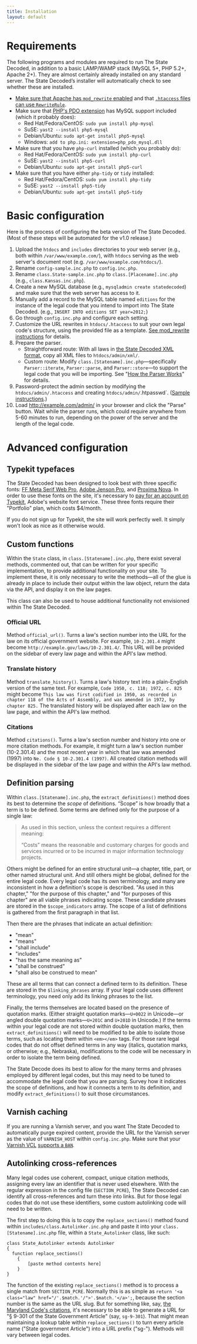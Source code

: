 ```yaml
---
title: Installation
layout: default
---
```


# Requirements

The following programs and modules are required to run The State Decoded, in addition to a basic LAMP/WAMP stack (MySQL 5+, PHP 5.2+, Apache 2+). They are almost certainly already installed on any standard server. The State Decoded’s installer will automatically check to see whether these are installed.

* [Make sure that Apache has `mod_rewrite` enabled](http://stackoverflow.com/questions/9021425/how-to-check-if-mod-rewrite-is-enabled-in-php) and that [`.htaccess` files can use `RewriteRule`](https://help.ubuntu.com/community/EnablingUseOfApacheHtaccessFiles).
* Make sure that [PHP's PDO extension](http://php.net/manual/en/book.pdo.php) has MySQL support included (which it probably does):
	* Red Hat/Fedora/CentOS: `sudo yum install php-mysql`
	* SuSE: `yast2 --install php5-mysql`
	* Debian/Ubuntu: `sudo apt-get install php5-mysql`
	* Windows: `add to php.ini: extension=php_pdo_mysql.dll`
* Make sure that you have `php-curl` installed (which you probably do):
	* Red Hat/Fedora/CentOS: `sudo yum install php-curl`
	* SuSE: `yast2 --install php5-curl`
	* Debian/Ubuntu: `sudo apt-get install php5-curl`
* Make sure that you have either `php-tidy` or `tidy` installed:
	* Red Hat/Fedora/CentOS: `sudo yum install php-tidy`
	* SuSE: `yast2 --install php5-tidy`
	* Debian/Ubuntu: `sudo apt-get install php5-tidy`

# Basic configuration

Here is the process of configuring the beta version of The State Decoded. (Most of these steps will be automated for the v1.0 release.)

1. Upload the `htdocs` and `includes` directories to your web server (e.g., both within `/var/www/example.com/`), with `htdocs` serving as the web server's document root (e.g. `/var/www/example.com/htdocs/`).
1. Rename `config-sample.inc.php` to `config.inc.php`.
1. Rename `class.State-sample.inc.php` to `class.[Placename].inc.php` (e.g., `class.Kansas.inc.php`).
1. Create a new MySQL database (e.g., `mysqladmin create statedecoded`) and make sure that the web server has access to it.
1. Manually add a record to the MySQL table named `editions` for the instance of the legal code that you intend to import into The State Decoded. (e.g., `INSERT INTO editions SET year=2012;`)
1. Go through `config.inc.php` and configure each setting.
1. Customize the URL rewrites in `htdocs/.htaccess` to suit your own legal code's structure, using the provided file as a template. [See mod_rewrite instructions](http://httpd.apache.org/docs/current/mod/mod_rewrite.html) for details.
1. Prepare the parser.
	* Straightforward route: With all laws in [the State Decoded XML format](xml-format.html), copy all XML files to `htdocs/admin/xml/`.
	* Custom route: Modify `class.[Statename].inc.php`—specifically `Parser::iterate`, `Parser::parse`, and `Parser::store`—to support the legal code that you will be importing. See "[How the Parser Works](parser.html)" for details.
1. Password-protect the admin section by modifying the `htdocs/admin/.htaccess` and creating `htdocs/admin/`.htpasswd`. ([Sample instructions](http://www.seas.upenn.edu/cets/answers/auth-htpasswd.html).)
1. Load http://example.com/admin/ in your browser and click the "Parse" button. Wait while the parser runs, which could require anywhere from 5-60 minutes to run, depending on the power of the server and the length of the legal code.


# Advanced configuration

## Typekit typefaces

The State Decoded has been designed to look best with three specific fonts: [FF Meta Serif Web Pro](https://typekit.com/fonts/ff-meta-serif-web-pro), [Adobe Jenson Pro](https://typekit.com/fonts/adobe-jenson-pro), and [Proxima Nova](https://typekit.com/fonts/proxima-nova). In order to use these fonts on the site, it's necessary to [pay for an account on Typekit](https://typekit.com/plans), Adobe's website font service. These three fonts require their "Portfolio" plan, which costs $4/month.

If you do not sign up for Typekit, the site will work perfectly well. It simply won't look as nice as it otherwise would.

## Custom functions

Within the `State` class, in `class.[Statename].inc.php`, there exist several methods, commented out, that can be written for your specific implementation, to provide additional functionality on your site. To implement these, it is only necessary to write the methods—all of the glue is already in place to include their output within the law object, return the data via the API, and display it on the law pages.

This class can also be used to house additional functionality not envisioned within The State Decoded.

### Official URL

Method `official_url()`. Turns a law's section number into the URL for the law on its official government website. For example, `10-2.301.4` might become `http://example.gov/laws/10-2.301.4/`. This URL will be provided on the sidebar of every law page and within the API's law method.

### Translate history

Method `translate_history()`. Turns a law's history text into a plain-English version of the same text. For example, `Code 1950, c. 118; 1972, c. 825` might become `This law was first codified in 1950, as recorded in chapter 118 of the Acts of Assembly, and was amended in 1972, by chapter 825.` The translated history will be displayed after each law on the law page, and within the API's law method.

### Citations

Method `citations()`. Turns a law's section number and history into one or more citation methods. For example, it might turn a law's section number (10-2.301.4) and the most recent year in which that law was amended (1997) into `Ne. Code § 10-2.301.4 (1997)`. All created citation methods will be displayed in the sidebar of the law page and within the API's law method.

## Definition parsing

Within `class.[Statename].inc.php`, the `extract_definitions()` method does its best to determine the *scope* of definitions. “Scope” is how broadly that a term is to be defined. Some terms are defined only for the purpose of a single law:

> As used in this section, unless the context requires a different meaning:
> 
> “Costs” means the reasonable and customary charges for goods and services incurred or to be incurred in major information technology projects.

Others might be defined for an entire structural unit—a chapter, title, part, or other named structural unit. And still others might be global, defined for the entire legal code. Every legal code has its own terminology, and many are inconsistent in how a definition's scope is described. "As used in this chapter," "for the purpose of this chapter," and "for purposes of this chapter" are all viable phrases indicating scope. These candidate phrases are stored in the `$scope_indicators` array. The scope of a list of definitions is gathered from the first paragraph in that list.

Then there are the phrases that indicate an actual definition:

* "mean"
* "means"
* "shall include"
* "includes"
* "has the same meaning as"
* "shall be construed"
* "shall also be construed to mean"

These are all terms that can connect a defined term to its definition. These are stored in the `$linking_phrases` array. If your legal code uses different terminology, you need only add its linking phrases to the list.

Finally, the terms themselves are located based on the presence of quotation marks. (Either straight quotation marks—`U+0022` in Unicode—or angled double quotation marks—`U+201C` and `U+201D` in Unicode.) If the terms within your legal code are not stored within double quotation marks, then `extract_definitions()` will need to be modified to be able to isolate those terms, such as locating them within `<em></em>` tags. For those rare legal codes that do not offset defined terms in any way (italics, quotation marks, or otherwise; e.g., Nebraska), modifications to the code will be necessary in order to isolate the term being defined.

The State Decode does its best to allow for the many terms and phrases employed by different legal codes, but this may need to be tuned to accommodate the legal code that you are parsing. Survey how it indicates the scope of definitions, and how it connects a term to its definition, and modify `extract_definitions()` to suit those circumstances.

## Varnish caching

If you are running a Varnish server, and you want The State Decoded to automatically purge expired content, provide the URL for the Varnish server as the value of `VARNISH_HOST` within `config.inc.php`. Make sure that your [Varnish VCL](https://www.varnish-cache.org/docs/2.1/tutorial/vcl.html) [supports a `BAN`](https://www.varnish-cache.org/docs/3.0/tutorial/purging.html#bans).

## Autolinking cross-references

Many legal codes use coherent, compact, unique citation methods, assigning every law an identifier that is never used elsewhere. With the regular expression in the config file (`SECTION_PCRE`), The State Decoded can identify all cross-references and turn these into links. But for those legal codes that do not use these identifiers, some custom autolinking code will need to be written.

The first step to doing this is to copy the `replace_sections()` method found within `includes/class.Autolinker.inc.php` and paste it into your `class.[Statename].inc.php` file, within a `State_Autolinker` class, like such:

```
class State_Autolinker extends Autolinker
{
  function replace_sections()
    {
        [paste method contents here]
    }
}
```

The function of the existing `replace_sections()` method is to process a single match from `SECTION_PCRE`. Normally this is as simple as `return '<a class="law" href="/'.$match.'/">'.$match.'</a>';`, because the section number is the same as the URL slug. But for something like, say, [the Maryland Code's citations](https://github.com/statedecoded/law-identifier/blob/master/Maryland.md), it's necessary to be able to generate a URL for "§ 9-301 of the State Government Article" (say, `sg-9-301`). That might mean maintaining a lookup table within `replace_sections()` to turn every article name ("State government Article") into a URL prefix ("sg-"). Methods will vary between legal codes.
